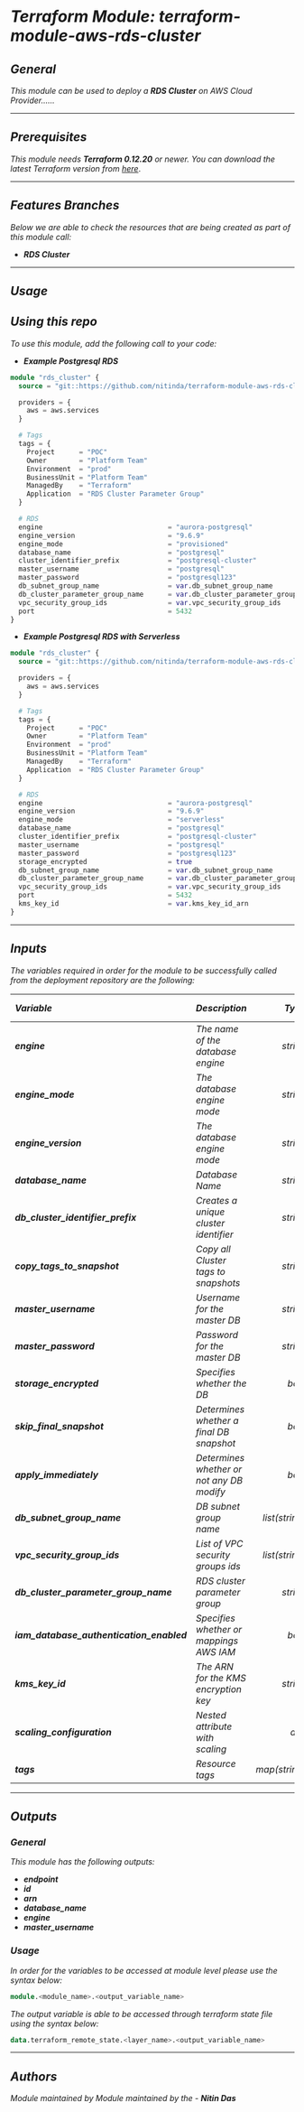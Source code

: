 # _Terraform Module: terraform-module-aws-rds-cluster_


## _General_

_This module can be used to deploy a_ _**RDS Cluster** on AWS Cloud Provider......_


---

## _Prerequisites_

_This module needs **Terraform 0.12.20** or newer._
_You can download the latest Terraform version from_ [_here_](https://www.terraform.io/downloads.html).



---

## _Features Branches_

_Below we are able to check the resources that are being created as part of this module call:_

- _**RDS Cluster**_


---

## _Usage_

## _Using this repo_

_To use this module, add the following call to your code:_

* _**Example Postgresql RDS**_

```tf
module "rds_cluster" {
  source = "git::https://github.com/nitinda/terraform-module-aws-rds-cluster.git?ref=master"

  providers = {
    aws = aws.services
  }

  # Tags
  tags = {
    Project      = "POC"
    Owner        = "Platform Team"
    Environment  = "prod"
    BusinessUnit = "Platform Team"
    ManagedBy    = "Terraform"
    Application  = "RDS Cluster Parameter Group"
  }

  # RDS
  engine                               = "aurora-postgresql"
  engine_version                       = "9.6.9"
  engine_mode                          = "provisioned"
  database_name                        = "postgresql"
  cluster_identifier_prefix            = "postgresql-cluster"
  master_username                      = "postgresql"
  master_password                      = "postgresql123"
  db_subnet_group_name                 = var.db_subnet_group_name
  db_cluster_parameter_group_name      = var.db_cluster_parameter_group_name
  vpc_security_group_ids               = var.vpc_security_group_ids
  port                                 = 5432
}
```

* _**Example Postgresql RDS with Serverless**_


```tf
module "rds_cluster" {
  source = "git::https://github.com/nitinda/terraform-module-aws-rds-cluster.git?ref=master"

  providers = {
    aws = aws.services
  }

  # Tags
  tags = {
    Project      = "POC"
    Owner        = "Platform Team"
    Environment  = "prod"
    BusinessUnit = "Platform Team"
    ManagedBy    = "Terraform"
    Application  = "RDS Cluster Parameter Group"
  }

  # RDS
  engine                               = "aurora-postgresql"
  engine_version                       = "9.6.9"
  engine_mode                          = "serverless"
  database_name                        = "postgresql"
  cluster_identifier_prefix            = "postgresql-cluster"
  master_username                      = "postgresql"
  master_password                      = "postgresql123"
  storage_encrypted                    = true
  db_subnet_group_name                 = var.db_subnet_group_name
  db_cluster_parameter_group_name      = var.db_cluster_parameter_group_name
  vpc_security_group_ids               = var.vpc_security_group_ids
  port                                 = 5432
  kms_key_id                           = var.kms_key_id_arn
}
```

---

## _Inputs_

_The variables required in order for the module to be successfully called from the deployment repository are the following:_

|**_Variable_** | **_Description_** | **_Type_** | **_Argument Comments_** |
|:----|:----|-----:|:---:|
| **_engine_** | _The name of the database engine_ | _string_ | **_Required_** |
| **_engine\_mode_** | _The database engine mode_ | _string_ | **_Required_** |
| **_engine\_version_** | _The database engine mode_ | _string_ | **_Required_** |
| **_database\_name_** | _Database Name_ | _string_ | **_Required_** |
| **_db\_cluster\_identifier\_prefix_** | _Creates a unique cluster identifier_ | _string_ | **_Required_** |
| **_copy\_tags\_to\_snapshot_** | _Copy all Cluster tags to snapshots_ | _string_ | **_Optional (Default false)_** |
| **_master\_username_** | _Username for the master DB_ | _string_ | **_Required_** |
| **_master\_password_** | _Password for the master DB_ | _string_ | **_Required_** |
| **_storage\_encrypted_** | _Specifies whether the DB_ | _bool_ | **_Optional (Default false)_** |
| **_skip\_final\_snapshot_** | _Determines whether a final DB snapshot_ | _bool_ | **_Optional (Default false)_** |
| **_apply\_immediately_** | _Determines whether or not any DB modify_ | _bool_ | **_Optional (Default false)_** |
| **_db\_subnet\_group\_name_** | _DB subnet group name_ | _list(string)_ | **_Required_** |
| **_vpc\_security\_group\_ids_** | _List of VPC security groups ids_ | _list(string)_ | **_Required_** |
| **_db\_cluster\_parameter\_group\_name_** | _RDS cluster parameter group_ | _string_ | **_Required_** |
| **_iam\_database\_authentication\_enabled_** | _Specifies whether or mappings AWS IAM_ | _bool_ | **_Optional (Default false)_** |
| **_kms\_key\_id_** | _The ARN for the KMS encryption key_ | _string_ | **_Optional (Default null)_** |
| **_scaling\_configuration_** | _Nested attribute with scaling_ | _any_ | **_Optional (Default [])_** |
| **_tags_** | _Resource tags_ | _map(string)_ | **_Required_** |


---


## _Outputs_

### _General_

_This module has the following outputs:_

* **_endpoint_**
* **_id_**
* **_arn_**
* **_database\_name_**
* **_engine_**
* **_master\_username_**


### _Usage_

_In order for the variables to be accessed at module level please use the syntax below:_

```tf
module.<module_name>.<output_variable_name>
```


_The output variable is able to be accessed through terraform state file using the syntax below:_

```tf
data.terraform_remote_state.<layer_name>.<output_variable_name>
```

---



## _Authors_

_Module maintained by Module maintained by the -_ **_Nitin Das_**